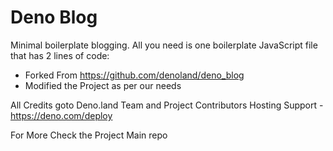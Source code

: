 # Deno Blog

Minimal boilerplate blogging. All you need is one boilerplate JavaScript file
that has 2 lines of code:

- Forked From <https://github.com/denoland/deno_blog>
- Modified the Project as per our needs

All Credits goto Deno.land Team and Project Contributors
Hosting Support - <https://deno.com/deploy>

For More Check the Project Main repo
